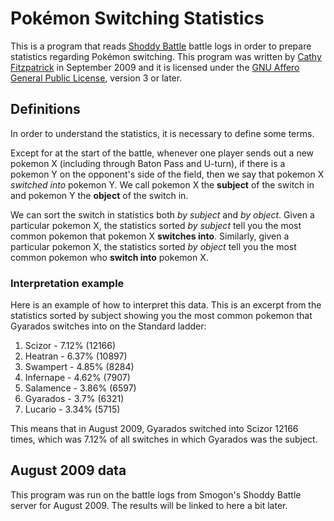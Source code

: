 # Pok&eacute;mon Switching Statistics

This is a program that reads [Shoddy Battle][] battle logs in order to prepare
statistics regarding Pok&eacute;mon switching. This program was written by
[Cathy Fitzpatrick][cathyjf] in September 2009 and it is licensed under the
[GNU Affero General Public License][agpl3], version 3 or later.

## Definitions

In order to understand the statistics, it is necessary to define some terms.

Except for at the start of the battle, whenever one player sends out a new pokemon X (including through Baton Pass and U-turn), if there is a pokemon Y on the opponent's side of the field, then we say that pokemon X _switched into_ pokemon Y. We call pokemon X the **subject** of the switch in and pokemon Y the **object** of the switch in.

We can sort the switch in statistics both _by subject_ and _by object_. Given a particular pokemon X, the statistics sorted _by subject_ tell you the most common pokemon that pokemon X **switches into**. Similarly, given a particular pokemon X, the statistics sorted _by object_ tell you the most common pokemon who **switch into** pokemon X.

### Interpretation example

Here is an example of how to interpret this data. This is an excerpt from the statistics sorted by subject showing you the most common pokemon that Gyarados switches into on the Standard ladder:

1. Scizor - 7.12% (12166)
2. Heatran - 6.37% (10897)
3. Swampert - 4.85% (8284)
4. Infernape - 4.62% (7907)
5. Salamence - 3.86% (6597)
6. Gyarados - 3.7% (6321)
7. Lucario - 3.34% (5715)

This means that in August 2009, Gyarados switched into Scizor 12166 times, which was 7.12% of all switches in which Gyarados was the subject.

## August 2009 data

This program was run on the battle logs from Smogon's Shoddy Battle server for
August 2009. The results will be linked to here a bit later.

[Shoddy Battle]: http://pokemonlab.com
[cathyjf]: https://cathyjf.com
[agpl3]: http://www.fsf.org/licensing/licenses/agpl-3.0.html

